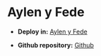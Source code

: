 # Aylen y Fede

- **Deploy in:** [Aylen y Fede](https://aylen-fede.web.app/)

- **Github repository:** [ Github](https://github.com/JoaquinLuna4/Aylen-Fede/)
